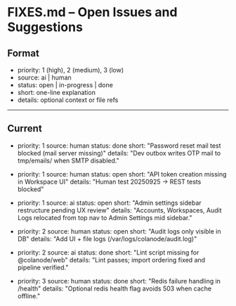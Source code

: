 # FIXES.md – Open Issues and Suggestions

## Format
- priority: 1 (high), 2 (medium), 3 (low)
- source: ai | human
- status: open | in-progress | done
- short: one-line explanation
- details: optional context or file refs

---

## Current

- priority: 1
  source: human
  status: done
  short: "Password reset mail test blocked (mail server missing)"
  details: "Dev outbox writes OTP mail to tmp/emails/ when SMTP disabled."

- priority: 1
  source: human
  status: open
  short: "API token creation missing in Workspace UI"
  details: "Human test 20250925 → REST tests blocked"

- priority: 1
  source: ai
  status: open
  short: "Admin settings sidebar restructure pending UX review"
  details: "Accounts, Workspaces, Audit Logs relocated from top nav to Admin Settings mid sidebar."

- priority: 2
  source: human
  status: open
  short: "Audit logs only visible in DB"
  details: "Add UI + file logs (/var/logs/colanode/audit.log)"

- priority: 2
  source: ai
  status: done
  short: "Lint script missing for @colanode/web"
  details: "Lint passes; import ordering fixed and pipeline verified."

- priority: 3
  source: human
  status: done
  short: "Redis failure handling in /health"
  details: "Optional redis health flag avoids 503 when cache offline."
